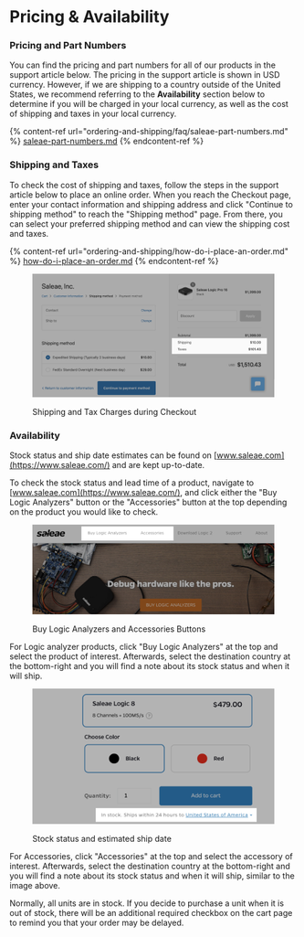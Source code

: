 # Pricing & Availability

### Pricing and Part Numbers

You can find the pricing and part numbers for all of our products in the support article below. The pricing in the support article is shown in USD currency. However, if we are shipping to a country outside of the United States, we recommend referring to the **Availability** section below to determine if you will be charged in your local currency, as well as the cost of shipping and taxes in your local currency.

{% content-ref url="ordering-and-shipping/faq/saleae-part-numbers.md" %}
[saleae-part-numbers.md](ordering-and-shipping/faq/saleae-part-numbers.md)
{% endcontent-ref %}

### Shipping and Taxes

To check the cost of shipping and taxes, follow the steps in the support article below to place an online order. When you reach the Checkout page, enter your contact information and shipping address and click "Continue to shipping method" to reach the "Shipping method" page. From there, you can select your preferred shipping method and can view the shipping cost and taxes.

{% content-ref url="ordering-and-shipping/how-do-i-place-an-order.md" %}
[how-do-i-place-an-order.md](ordering-and-shipping/how-do-i-place-an-order.md)
{% endcontent-ref %}

<figure><img src="../.gitbook/assets/Screen Shot 2022-10-12 at 1.35.16 PM.png" alt=""><figcaption><p>Shipping and Tax Charges during Checkout</p></figcaption></figure>

### Availability

Stock status and ship date estimates can be found on [www.saleae.com](https://www.saleae.com/) and are kept up-to-date.

To check the stock status and lead time of a product, navigate to [www.saleae.com](https://www.saleae.com/), and click either the "Buy Logic Analyzers" button or the "Accessories" button at the top depending on the product you would like to check.

<figure><img src="../.gitbook/assets/Screen Shot 2022-10-12 at 1.40.31 PM.png" alt=""><figcaption><p>Buy Logic Analyzers and Accessories Buttons</p></figcaption></figure>

For Logic analyzer products, click "Buy Logic Analyzers" at the top and select the product of interest. Afterwards, select the destination country at the bottom-right and you will find a note about its stock status and when it will ship.

<figure><img src="../.gitbook/assets/Screen Shot 2022-10-12 at 1.43.50 PM.png" alt=""><figcaption><p>Stock status and estimated ship date</p></figcaption></figure>

For Accessories, click "Accessories" at the top and select the accessory of interest. Afterwards, select the destination country at the bottom-right and you will find a note about its stock status and when it will ship, similar to the image above.

Normally, all units are in stock. If you decide to purchase a unit when it is out of stock, there will be an additional required checkbox on the cart page to remind you that your order may be delayed.

